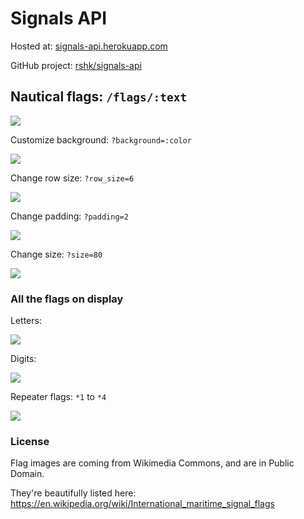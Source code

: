 # Signals API

Hosted at: [signals-api.herokuapp.com](https://signals-api.herokuapp.com)

GitHub project: [rshk/signals-api](https://github.com/rshk/signals-api)


## Nautical flags: ``/flags/:text``

[![](https://signals-api.herokuapp.com/flags/hello%20world?size=50&row_size=12)](https://signals-api.herokuapp.com/flags/hello%20world)


Customize background: ``?background=:color``

[![](https://signals-api.herokuapp.com/flags/hello?background=00ff00&size=50)](https://signals-api.herokuapp.com/flags/hello?background=00ff00)


Change row size: ``?row_size=6``

[![](https://signals-api.herokuapp.com/flags/hello%20world?row_size=6&size=50)](https://signals-api.herokuapp.com/flags/hello%20world?row_size=6)


Change padding: ``?padding=2``

[![](https://signals-api.herokuapp.com/flags/hello?padding=2&size=50)](https://signals-api.herokuapp.com/flags/hello?padding=2)


Change size: ``?size=80``

[![](https://signals-api.herokuapp.com/flags/hello?size=80)](https://signals-api.herokuapp.com/flags/hello?size=80)


### All the flags on display ###

Letters:

[![](https://signals-api.herokuapp.com/flags/ABCDEFGHIJKLMNOPQRSTUVWXYZ?row_size=13&size=50)](https://signals-api.herokuapp.com/flags/ABCDEFGHIJKLMNOPQRSTUVWXYZ?row_size=13)

Digits:

[![](https://signals-api.herokuapp.com/flags/0123456789?row_size=10&size=50)](https://signals-api.herokuapp.com/flags/0123456789?row_size=10)

Repeater flags: ``*1`` to ``*4``

[![](https://signals-api.herokuapp.com/flags/*1*2*3*4?size=50)](https://signals-api.herokuapp.com/flags/*1*2*3*4)


### License

Flag images are coming from Wikimedia Commons, and are in Public Domain.

They're beautifully listed here: https://en.wikipedia.org/wiki/International_maritime_signal_flags

